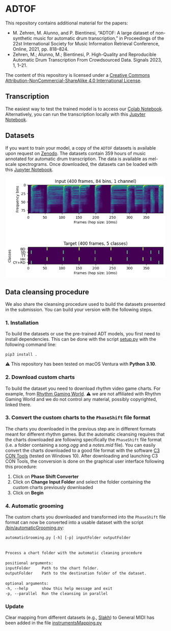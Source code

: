 # ADTOF
This repository contains additional material for the papers:
- M. Zehren, M. Alunno, and P. Bientinesi, “ADTOF: A large dataset of non-synthetic music for automatic drum transcription,” in Proceedings of the 22st International Society for Music Information Retrieval Conference, Online, 2021, pp. 818–824.
- Zehren, M.; Alunno, M.; Bientinesi, P. High-Quality and Reproducible Automatic Drum Transcription From Crowdsourced Data. Signals 2023, 1, 1–21.

<!-- Shield: [![CC BY-NC-SA 4.0][cc-by-nc-sa-shield]][cc-by-nc-sa] -->

The content of this repository is licensed under a
[Creative Commons Attribution-NonCommercial-ShareAlike 4.0 International License][cc-by-nc-sa].

<!-- [![CC BY-NC-SA 4.0][cc-by-nc-sa-image]][cc-by-nc-sa] -->

[cc-by-nc-sa]: http://creativecommons.org/licenses/by-nc-sa/4.0/
[cc-by-nc-sa-image]: https://licensebuttons.net/l/by-nc-sa/4.0/88x31.png
[cc-by-nc-sa-shield]: https://img.shields.io/badge/License-CC%20BY--NC--SA%204.0-lightgrey.svg


## Transcription
The easiest way to test the trained model is to access our [Colab Notebook](https://colab.research.google.com/drive/1G_UeWav_AMaaqfJxR4cVgH5EdrvsDQGT?usp=sharing).
Alternatively, you can run the transcription locally with this [Jupyter Notebook](/bin/drumTranscriptor.ipynb).

## Datasets
If you want to train your model, a copy of the `ADTOF` datasets is available upon request on [Zenodo](https://zenodo.org/doi/10.5281/zenodo.10084510). The datasets contain 359 hours of music annotated for automatic drum transcription. The data is available as mel-scale spectrograms. Once downloaded, the datasets can be loaded with this [Jupyter Notebook](/bin/importDataset.ipynb).

![Each sample consists of an input (400 frames, 84 bins, 1 channel) and a target (400 Frames, 5 classes).](Dataset.png)

## Data cleansing procedure 
We also share the cleansing procedure used to build the datasets presented in the submission. You can build your version with the following steps.

### 1. Installation
To build the datasets or use the pre-trained ADT models, you first need to install dependencies. This can be done with the script [setup.py](./setup.py) with the following command line:

    pip3 install .

:warning: This repository has been tested on macOS Ventura with **Python 3.10**.

### 2. Download custom charts
To build the dataset you need to download rhythm video game charts. For example, from [Rhythm Gaming World](https://rhythmgamingworld.com/). :warning: we are not affiliated with Rhythm Gaming World and we do not control any material, possibly copyrighted, linked there.

### 3. Convert the custom charts to the `PhaseShift` file format
The charts you downloaded in the previous step are in different formats meant for different rhythm games. But the automatic cleansing requires that the charts downloaded are following specifically the `PhaseShift` file format (i.e. a folder containing a *song.ogg* and a *notes.mid* file). You can easily convert the charts downloaded to a good file format with the software [C3 CON Tools](https://rhythmgamingworld.com/forums/topic/c3-con-tools-v401-8142020-weve-only-just-begun/) (tested on Windows 10). After downloading and launching C3 CON Tools, the conversion is done on the graphical user interface following this procedure:
1. Click on **Phase Shift Converter**
2. Click on **Change Input Folder** and select the folder containing the custom charts previously downloaded
3. Click on **Begin**

### 4. Automatic grooming
The custom charts you downloaded and transformed into the `PhaseShift` file format can now be converted into a usable dataset with the script [/bin/automaticGrooming.py](/bin/automaticGrooming.py):

    automaticGrooming.py [-h] [-p] inputFolder outputFolder


    Process a chart folder with the automatic cleaning procedure

    positional arguments:
    inputFolder     Path to the chart folder.
    outputFolder    Path to the destination folder of the dataset.

    optional arguments:
    -h, --help      show this help message and exit
    -p, --parallel  Run the cleansing in parallel

### Update
Clear mapping from different datasets (e.g., [Slakh](https://github.com/ethman/slakh-generation)) to General MIDI has been added in the file [instrumentsMapping.py](./adtof/ressources/instrumentsMapping.py)